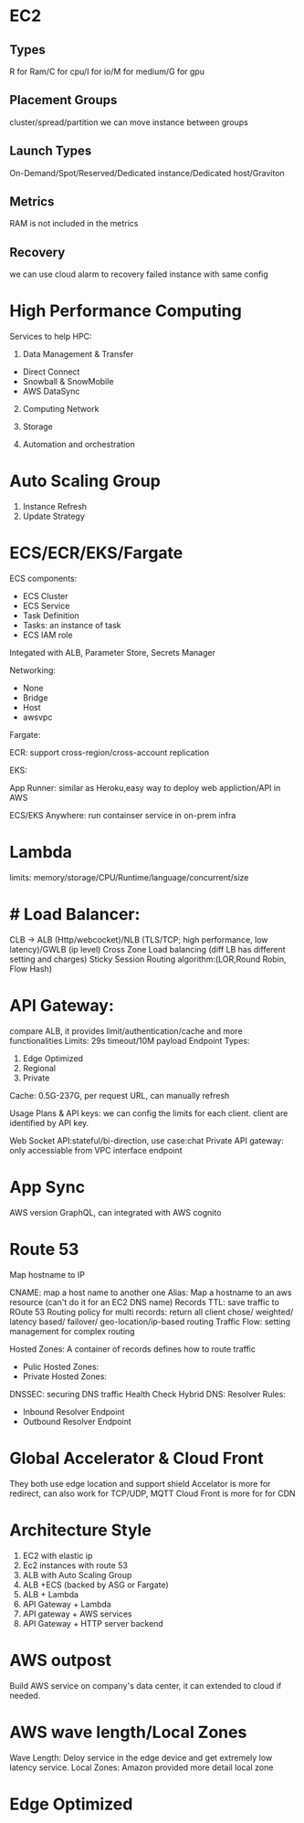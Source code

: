 # EC2

## Types

R for Ram/C for cpu/I for io/M for medium/G for gpu

## Placement Groups

cluster/spread/partition
we can move instance between groups

## Launch Types

On-Demand/Spot/Reserved/Dedicated instance/Dedicated host/Graviton

## Metrics

RAM is not included in the metrics

## Recovery

we can use cloud alarm to recovery failed instance with same config

# High Performance Computing

Services to help HPC:

1. Data Management & Transfer

- Direct Connect
- Snowball & SnowMobile
- AWS DataSync

2. Computing Network

3. Storage

4. Automation and orchestration

# Auto Scaling Group

1. Instance Refresh
2. Update Strategy

# ECS/ECR/EKS/Fargate

ECS components:

- ECS Cluster
- ECS Service
- Task Definition
- Tasks: an instance of task
- ECS IAM role

Integated with ALB, Parameter Store, Secrets Manager

Networking:

- None
- Bridge
- Host
- awsvpc

Fargate:

ECR: support cross-region/cross-account replication

EKS:

App Runner: similar as Heroku,easy way to deploy web appliction/API in AWS

ECS/EKS Anywhere: run containser service in on-prem infra

# Lambda

limits: memory/storage/CPU/Runtime/language/concurrent/size

# # Load Balancer:

CLB -> ALB (Http/webcocket)/NLB (TLS/TCP; high performance, low latency)/GWLB (ip level)
Cross Zone Load balancing (diff LB has different setting and charges)
Sticky Session
Routing algorithm:(LOR,Round Robin, Flow Hash)

# API Gateway:

compare ALB, it provides limit/authentication/cache and more functionalities
Limits: 29s timeout/10M payload
Endpoint Types:

1. Edge Optimized
2. Regional
3. Private

Cache: 0.5G-237G, per request URL, can manually refresh

Usage Plans & API keys: we can config the limits for each client. client are identified by API key.

Web Socket API:stateful/bi-direction, use case:chat
Private API gateway: only accessiable from VPC interface endpoint

# App Sync

AWS version GraphQL, can integrated with AWS cognito

# Route 53

Map hostname to IP

CNAME: map a host name to another one
Alias: Map a hostname to an aws resource (can't do it for an EC2 DNS name)
Records TTL: save traffic to ROute 53
Routing policy for multi records: return all client chose/ weighted/ latency based/ failover/ geo-location/ip-based routing
Traffic Flow: setting management for complex routing

Hosted Zones: A container of records defines how to route traffic

- Pulic Hosted Zones:
- Private Hosted Zones:

DNSSEC: securing DNS traffic
Health Check
Hybrid DNS:
Resolver Rules:

- Inbound Resolver Endpoint
- Outbound Resolver Endpoint

# Global Accelerator & Cloud Front

They both use edge location and support shield
Accelator is more for redirect, can also work for TCP/UDP, MQTT
Cloud Front is more for for CDN

# Architecture Style

1. EC2 with elastic ip
2. Ec2 instances with route 53
3. ALB with Auto Scaling Group
4. ALB +ECS (backed by ASG or Fargate)
5. ALB + Lambda
6. API Gateway + Lambda
7. API gateway + AWS services
8. API Gateway + HTTP server backend

# AWS outpost

Build AWS service on company's data center, it can extended to cloud if needed.

# AWS wave length/Local Zones

Wave Length: Deloy service in the edge device and get extremely low latency service.
Local Zones: Amazon provided more detail local zone

# Edge Optimized
